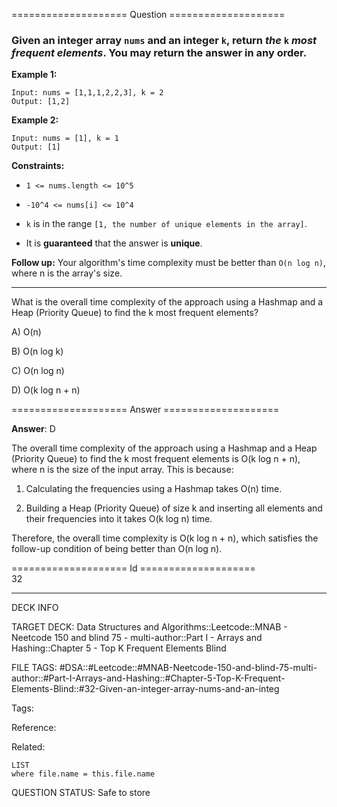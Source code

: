 ==================== Question ====================  

### Given an integer array `nums` and an integer `k`, return _the_ `k` _most frequent elements_. You may return the answer in **any order**.

**Example 1:**

<!-- codeblock-start -->
<pre><code>Input: nums = [1,1,1,2,2,3], k = 2
Output: [1,2]
</code></pre>
<!-- codeblock-end -->

**Example 2:**

<!-- codeblock-start -->
<pre><code>Input: nums = [1], k = 1
Output: [1]
</code></pre>
<!-- codeblock-end -->

**Constraints:**

- `1 <= nums.length <= 10^5`

- `-10^4 <= nums[i] <= 10^4`

- `k` is in the range `[1, the number of unique elements in the array]`.

- It is **guaranteed** that the answer is **unique**.

**Follow up:** Your algorithm's time complexity must be better than `O(n log n)`, where n is the array's size.

---

What is the overall time complexity of the approach using a Hashmap and a Heap (Priority Queue) to find the k most frequent elements?

A) O(n)

B) O(n log k)

C) O(n log n)

D) O(k log n + n)  

==================== Answer ====================  

**Answer**: D

The overall time complexity of the approach using a Hashmap and a Heap (Priority Queue) to find the k most frequent elements is O(k log n + n), where n is the size of the input array. This is because:

1. Calculating the frequencies using a Hashmap takes O(n) time.

2. Building a Heap (Priority Queue) of size k and inserting all elements and their frequencies into it takes O(k log n) time.

Therefore, the overall time complexity is O(k log n + n), which satisfies the follow-up condition of being better than O(n log n).

==================== Id ====================  
32

---

DECK INFO

TARGET DECK: Data Structures and Algorithms::Leetcode::MNAB - Neetcode 150 and blind 75 - multi-author::Part I - Arrays and Hashing::Chapter 5 - Top K Frequent Elements Blind

FILE TAGS: #DSA::#Leetcode::#MNAB-Neetcode-150-and-blind-75-multi-author::#Part-I-Arrays-and-Hashing::#Chapter-5-Top-K-Frequent-Elements-Blind::#32-Given-an-integer-array-nums-and-an-integ

Tags:

Reference:

Related:

```dataview
LIST
where file.name = this.file.name
```
QUESTION STATUS: Safe to store
